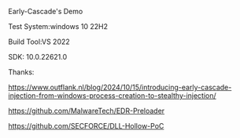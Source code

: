 Early-Cascade's Demo

Test System:windows 10 22H2

Build Tool:VS 2022

SDK: 10.0.22621.0

Thanks:

https://www.outflank.nl/blog/2024/10/15/introducing-early-cascade-injection-from-windows-process-creation-to-stealthy-injection/

https://github.com/MalwareTech/EDR-Preloader

https://github.com/SECFORCE/DLL-Hollow-PoC
